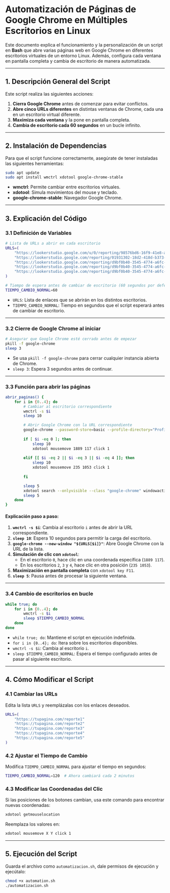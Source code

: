 # Automatización de Páginas de Google Chrome en Múltiples Escritorios en Linux

Este documento explica el funcionamiento y la personalización de un script en **Bash** que abre varias páginas web en Google Chrome en diferentes escritorios virtuales de un entorno Linux. Además, configura cada ventana en pantalla completa y cambia de escritorio de manera automatizada.

---

## 1. Descripción General del Script

Este script realiza las siguientes acciones:

1. **Cierra Google Chrome** antes de comenzar para evitar conflictos.
2. **Abre cinco URLs diferentes** en distintas ventanas de Chrome, cada una en un escritorio virtual diferente.
3. **Maximiza cada ventana** y la pone en pantalla completa.
4. **Cambia de escritorio cada 60 segundos** en un bucle infinito.

---

## 2. Instalación de Dependencias

Para que el script funcione correctamente, asegúrate de tener instaladas las siguientes herramientas:

```bash
sudo apt update
sudo apt install wmctrl xdotool google-chrome-stable
```

- **wmctrl**: Permite cambiar entre escritorios virtuales.
- **xdotool**: Simula movimientos del mouse y teclado.
- **google-chrome-stable**: Navegador Google Chrome.

---

## 3. Explicación del Código

### **3.1 Definición de Variables**

```bash
# Lista de URLs a abrir en cada escritorio
URLS=(
    "https://lookerstudio.google.com/u/0/reporting/98576bd6-16f9-41e8-ad4a-d78c107ba414/page/p_2a5787e0kd?s=rPD-n3Anxu8"
    "https://lookerstudio.google.com/reporting/01931302-18d2-418d-b373-d99ca84a1c4c/page/07mxD"
    "https://lookerstudio.google.com/reporting/d9bf0b40-3545-4774-a6fc-99d4f88a637c/page/p_3cpxt778kd"
    "https://lookerstudio.google.com/reporting/d9bf0b40-3545-4774-a6fc-99d4f88a637c/page/p_94a2p73bnd"
    "https://lookerstudio.google.com/reporting/d9bf0b40-3545-4774-a6fc-99d4f88a637c/page/p_ng0v2lyxgd"
)

# Tiempo de espera antes de cambiar de escritorio (60 segundos por defecto)
TIEMPO_CAMBIO_NORMAL=60
```

- `URLS`: Lista de enlaces que se abrirán en los distintos escritorios.
- `TIEMPO_CAMBIO_NORMAL`: Tiempo en segundos que el script esperará antes de cambiar de escritorio.

---

### **3.2 Cierre de Google Chrome al iniciar**

```bash
# Asegurar que Google Chrome esté cerrado antes de empezar
pkill -f google-chrome
sleep 3
```

- Se usa `pkill -f google-chrome` para cerrar cualquier instancia abierta de Chrome.
- `sleep 3`: Espera 3 segundos antes de continuar.

---

### **3.3 Función para abrir las páginas**

```bash
abrir_paginas() {
    for i in {0..4}; do
        # Cambiar al escritorio correspondiente
        wmctrl -s $i
        sleep 10

        # Abrir Google Chrome con la URL correspondiente
        google-chrome --password-store=basic --profile-directory="Profile 2" --new-window "${URLS[$i]}" &
        
        if [ $i -eq 0 ]; then
            sleep 10
            xdotool mousemove 1889 117 click 1
        
        elif [[ $i -eq 2 || $i -eq 3 || $i -eq 4 ]]; then
            sleep 10
            xdotool mousemove 235 1053 click 1
        
        fi

        sleep 5
        xdotool search --onlyvisible --class "google-chrome" windowactivate --sync key F11
        sleep 5
    done
}
```

#### **Explicación paso a paso**:

1. **`wmctrl -s $i`**: Cambia al escritorio `i` antes de abrir la URL correspondiente.
2. **`sleep 10`**: Espera 10 segundos para permitir la carga del escritorio.
3. **`google-chrome --new-window "${URLS[$i]}"`**: Abre Google Chrome con la URL de la lista.
4. **Simulación de clic con `xdotool`**:
    - En el escritorio `0`, hace clic en una coordenada específica (`1889 117`).
    - En los escritorios `2`, `3` y `4`, hace clic en otra posición (`235 1053`).
5. **Maximización en pantalla completa** con `xdotool key F11`.
6. **`sleep 5`**: Pausa antes de procesar la siguiente ventana.

---

### **3.4 Cambio de escritorios en bucle**

```bash
while true; do
    for i in {0..4}; do
        wmctrl -s $i
        sleep $TIEMPO_CAMBIO_NORMAL
    done
done
```

- `while true; do`: Mantiene el script en ejecución indefinida.
- `for i in {0..4}; do`: Itera sobre los escritorios disponibles.
- `wmctrl -s $i`: Cambia al escritorio `i`.
- `sleep $TIEMPO_CAMBIO_NORMAL`: Espera el tiempo configurado antes de pasar al siguiente escritorio.

---

## 4. Cómo Modificar el Script

### **4.1 Cambiar las URLs**

Edita la lista `URLS` y reemplázalas con los enlaces deseados.

```bash
URLS=(
    "https://tupagina.com/reporte1"
    "https://tupagina.com/reporte2"
    "https://tupagina.com/reporte3"
    "https://tupagina.com/reporte4"
    "https://tupagina.com/reporte5"
)
```

### **4.2 Ajustar el Tiempo de Cambio**

Modifica `TIEMPO_CAMBIO_NORMAL` para ajustar el tiempo en segundos:

```bash
TIEMPO_CAMBIO_NORMAL=120  # Ahora cambiará cada 2 minutos
```

### **4.3 Modificar las Coordenadas del Clic**

Si las posiciones de los botones cambian, usa este comando para encontrar nuevas coordenadas:

```bash
xdotool getmouselocation
```

Reemplaza los valores en:

```bash
xdotool mousemove X Y click 1
```

---

## 5. Ejecución del Script

Guarda el archivo como `automatizacion.sh`, dale permisos de ejecución y ejecútalo:

```bash
chmod +x automation.sh
./automatizacion.sh
```

